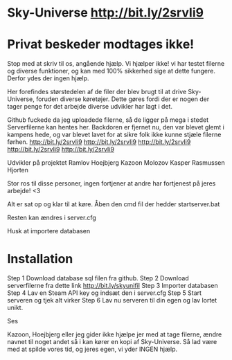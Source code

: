 # Sky-Universe http://bit.ly/2srvIi9
# Privat beskeder modtages ikke!
Stop med at skriv til os, angående hjælp. Vi hjælper ikke!
vi har testet filerne og diverse funktioner, og kan med 100% sikkerhed sige at dette fungere. Derfor ydes der ingen hjælp.

Her forefindes størstedelen af de filer der blev brugt til at drive Sky-Universe, foruden diverse køretøjer.
Dette gøres fordi der er nogen der tager penge for det arbejde diverse udvikler har lagt i det.

Github fuckede da jeg uploadede filerne, så de ligger på mega i stedet
Serverfilerne kan hentes her. Backdoren er fjernet nu, den var blevet glemt i kampens hede, og var blevet lavet for at sikre folk ikke kunne stjæle filerne førhen.
http://bit.ly/2srvIi9
http://bit.ly/2srvIi9
http://bit.ly/2srvIi9
http://bit.ly/2srvIi9
http://bit.ly/2srvIi9

Udvikler på projektet
Ramlov
Hoejbjerg
Kazoon
Molozov
Kasper Rasmussen
Hjorten

Stor ros til disse personer, ingen fortjener at andre har fortjenest på jeres arbejde! <3

Alt er sat op og klar til at køre.
Åben den cmd fil der hedder startserver.bat

Resten kan ændres i server.cfg

Husk at importere databasen


# Installation
Step 1 Download database sql filen fra github.
Step 2 Download serverfilerne fra dette link http://bit.ly/skyunifil
Step 3 Importer databasen
Step 4 Lav en Steam API key og indsæt den i server.cfg
Step 5 Start serveren og tjek alt virker
Step 6 Lav nu serveren til din egen og lav lortet unikt.


Ses

Kazoon, Hoejbjerg eller jeg gider ikke hjælpe jer med at tage filerne, ændre navnet til noget andet så i kan kører en kopi af Sky-Universe.
Så lad være med at spilde vores tid, og jeres egen, vi yder INGEN hjælp.
